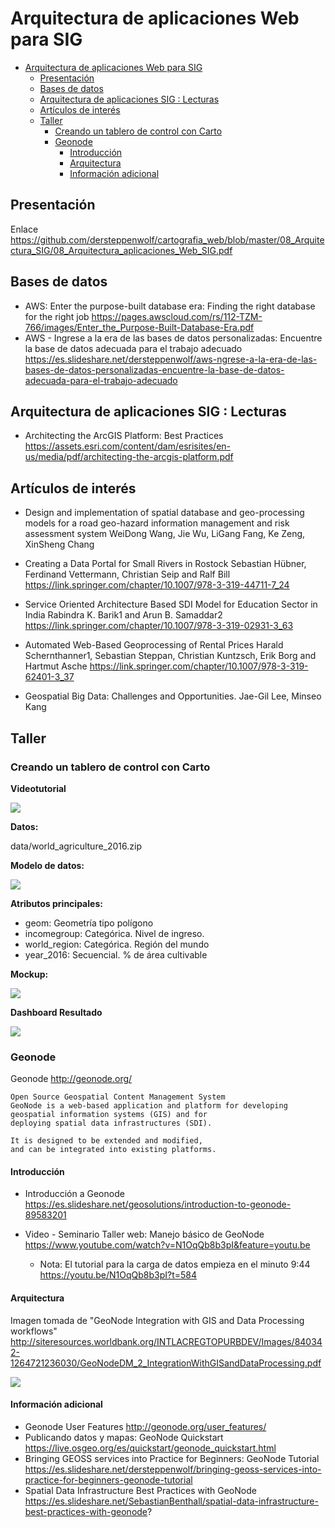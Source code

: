 # Arquitectura de aplicaciones Web para SIG

- [Arquitectura de aplicaciones Web para SIG](#arquitectura-de-aplicaciones-web-para-sig)
  - [Presentación](#presentaci%C3%B3n)
  - [Bases de datos](#bases-de-datos)
  - [Arquitectura de aplicaciones SIG : Lecturas](#arquitectura-de-aplicaciones-sig--lecturas)
  - [Artículos de interés](#art%C3%ADculos-de-inter%C3%A9s)
  - [Taller](#taller)
    - [Creando un tablero de control con Carto](#creando-un-tablero-de-control-con-carto)
    - [Geonode](#geonode)
      - [Introducción](#introducci%C3%B3n)
      - [Arquitectura](#arquitectura)
      - [Información adicional](#informaci%C3%B3n-adicional)

## Presentación

Enlace https://github.com/dersteppenwolf/cartografia_web/blob/master/08_Arquitectura_SIG/08_Arquitectura_aplicaciones_Web_SIG.pdf

## Bases de datos 

- AWS: Enter the purpose-built database era: Finding the right database for the right job https://pages.awscloud.com/rs/112-TZM-766/images/Enter_the_Purpose-Built-Database-Era.pdf
- AWS - Ingrese a la era de las bases de datos personalizadas: Encuentre la base de datos adecuada para el trabajo adecuado https://es.slideshare.net/dersteppenwolf/aws-ngrese-a-la-era-de-las-bases-de-datos-personalizadas-encuentre-la-base-de-datos-adecuada-para-el-trabajo-adecuado


## Arquitectura de aplicaciones SIG : Lecturas

- Architecting the ArcGIS Platform: Best Practices https://assets.esri.com/content/dam/esrisites/en-us/media/pdf/architecting-the-arcgis-platform.pdf

## Artículos de interés

- Design and implementation of spatial database and geo-processing models for a road geo-hazard information management and risk assessment system WeiDong Wang, Jie Wu, LiGang Fang, Ke Zeng, XinSheng Chang

- Creating a Data Portal for Small Rivers in Rostock
  Sebastian Hübner, Ferdinand Vettermann, Christian Seip and Ralf Bill
  https://link.springer.com/chapter/10.1007/978-3-319-44711-7_24

- Service Oriented Architecture Based SDI Model for Education Sector in India
  Rabindra K. Barik1 and Arun B. Samaddar2
  https://link.springer.com/chapter/10.1007/978-3-319-02931-3_63

- Automated Web-Based Geoprocessing of Rental Prices
  Harald Schernthanner1, Sebastian Steppan, Christian Kuntzsch, Erik Borg and Hartmut Asche
  https://link.springer.com/chapter/10.1007/978-3-319-62401-3_37

- Geospatial Big Data: Challenges and Opportunities. Jae-Gil Lee, Minseo Kang

## Taller 

### Creando un tablero de control con Carto

**Videotutorial**

<a href="https://www.youtube.com/watch?v=9UaAdF2ZkOM&feature=youtu.be" target="_blank" >
<img src="images/video.png"  >
</a>

**Datos:**

data/world_agriculture_2016.zip

**Modelo de datos:**

![](images/model.png)

**Atributos principales:**

* geom: Geometría tipo polígono
* incomegroup: Categórica.  Nivel de ingreso.
* world_region: Categórica. Región del mundo
* year_2016: Secuencial.  % de área cultivable


**Mockup:** 

![](images/mockup.png)


**Dashboard Resultado**

<a href="https://gkudos.carto.com/u/kudosg/builder/501b7abf-3809-41e7-a71b-39223fb3dbbf/embed" target="_blank" >
<img src="images/dashboard.png"  >
</a>


### Geonode

Geonode http://geonode.org/

    Open Source Geospatial Content Management System
    GeoNode is a web-based application and platform for developing 
    geospatial information systems (GIS) and for 
    deploying spatial data infrastructures (SDI).

    It is designed to be extended and modified, 
    and can be integrated into existing platforms.

#### Introducción 

+ Introducción a Geonode https://es.slideshare.net/geosolutions/introduction-to-geonode-89583201

+ Video - Seminario Taller web: Manejo básico de GeoNode   https://www.youtube.com/watch?v=N1OqQb8b3pI&feature=youtu.be
  + Nota: El tutorial para la carga de datos empieza en el minuto 9:44 https://youtu.be/N1OqQb8b3pI?t=584


#### Arquitectura 

  Imagen tomada de "GeoNode Integration with GIS
  and Data Processing workflows" http://siteresources.worldbank.org/INTLACREGTOPURBDEV/Images/840342-1264721236030/GeoNodeDM_2_IntegrationWithGISandDataProcessing.pdf  

![](images/geonode.png)

#### Información adicional

+ Geonode User Features http://geonode.org/user_features/
+ Publicando datos y mapas: GeoNode Quickstart  https://live.osgeo.org/es/quickstart/geonode_quickstart.html
+ Bringing GEOSS services into Practice for Beginners: GeoNode Tutorial https://es.slideshare.net/dersteppenwolf/bringing-geoss-services-into-practice-for-beginners-geonode-tutorial
+ Spatial Data Infrastructure Best Practices with GeoNode https://es.slideshare.net/SebastianBenthall/spatial-data-infrastructure-best-practices-with-geonode?

